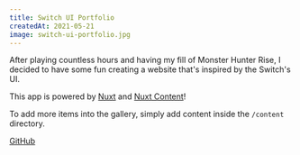 ```yaml
---
title: Switch UI Portfolio
createdAt: 2021-05-21
image: switch-ui-portfolio.jpg
---
```

After playing countless hours and having my fill of Monster Hunter Rise, I decided to have some fun creating a website that's inspired by the Switch's UI.

This app is powered by [Nuxt](https://nuxtjs.org/) and [Nuxt Content](https://content.nuxtjs.org/)!

To add more items into the gallery, simply add content inside the `/content` directory.

[GitHub](https://github.com/angheloko/switch-ui-portfolio)
